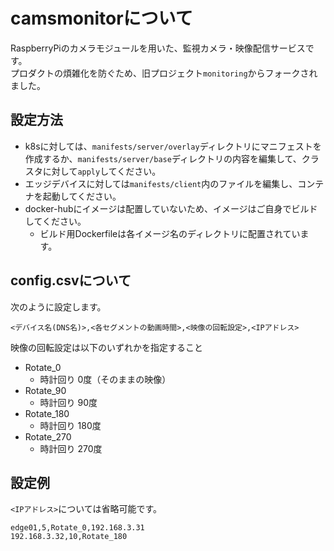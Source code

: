 # camsmonitorについて  

RaspberryPiのカメラモジュールを用いた、監視カメラ・映像配信サービスです。  
プロダクトの煩雑化を防ぐため、旧プロジェクト`monitoring`からフォークされました。

## 設定方法  
- k8sに対しては、`manifests/server/overlay`ディレクトリにマニフェストを作成するか、`manifests/server/base`ディレクトリの内容を編集して、クラスタに対して`apply`してください。  
- エッジデバイスに対しては`manifests/client`内のファイルを編集し、コンテナを起動してください。
- docker-hubにイメージは配置していないため、イメージはご自身でビルドしてください。
    - ビルド用Dockerfileは各イメージ名のディレクトリに配置されています。

## config.csvについて  
次のように設定します。
```csv
<デバイス名(DNS名)>,<各セグメントの動画時間>,<映像の回転設定>,<IPアドレス>
```
映像の回転設定は以下のいずれかを指定すること  
- Rotate_0  
    - 時計回り 0度（そのままの映像）
- Rotate_90  
    - 時計回り 90度  
- Rotate_180  
    - 時計回り 180度  
- Rotate_270  
    - 時計回り 270度  

## 設定例  
`<IPアドレス>`については省略可能です。  
```csv
edge01,5,Rotate_0,192.168.3.31
192.168.3.32,10,Rotate_180
```  
